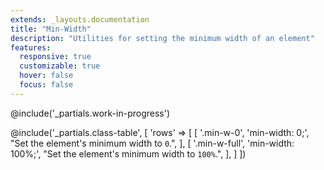 ```yaml
---
extends: _layouts.documentation
title: "Min-Width"
description: "Utilities for setting the minimum width of an element"
features:
  responsive: true
  customizable: true
  hover: false
  focus: false
---
```


@include('_partials.work-in-progress')

@include('_partials.class-table', [
  'rows' => [
    [
      '.min-w-0',
      'min-width: 0;',
      "Set the element's minimum width to <code>0</code>.",
    ],
    [
      '.min-w-full',
      'min-width: 100%;',
      "Set the element's minimum width to <code>100%</code>.",
    ],
  ]
])

